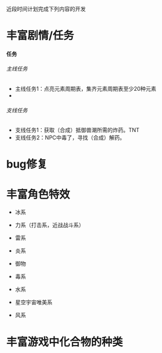 近段时间计划完成下列内容的开发

# 丰富剧情/任务
####  任务

###### 主线任务
*  主线任务1：点亮元素周期表，集齐元素周期表至少20种元素
*  
###### 支线任务
*  支线任务1：获取（合成）抵御兽潮所需的炸药。TNT
*  支线任务2：NPC中毒了，寻找（合成）解药。

# bug修复

# 丰富角色特效

*  冰系

*  力系（打击系，近战战斗系）

*  雷系

*  炎系

*  御物

*  毒系

*  水系

*  星空宇宙唯美系

*  风系


#  丰富游戏中化合物的种类
